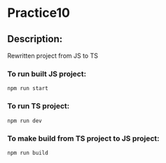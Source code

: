 # Practice10

## Description: 
Rewritten project from JS to TS

### To run built JS project:
```
npm run start
```
### To run TS project:
```
npm run dev
```
### To make build from TS project to JS project:
```
npm run build
```